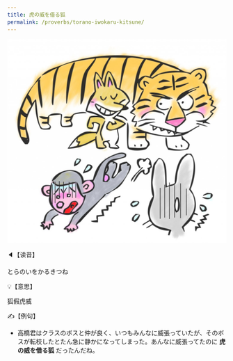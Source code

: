 ```yaml
---
title: 虎の威を借る狐
permalink: /proverbs/torano-iwokaru-kitsune/
---
```


![](/assets/images/proverbs/torano-io-karu-kitsune-1024x951.jpg)

🔈【读音】

とらのいをかるきつね

💡【意思】

狐假虎威

✍️【例句】

- 高橋君はクラスのボスと仲が良く、いつもみんなに威張っていたが、そのボスが転校したとたん急に静かになってしまった。あんなに威張ってたのに
**虎の威を借る狐** だったんだね。

